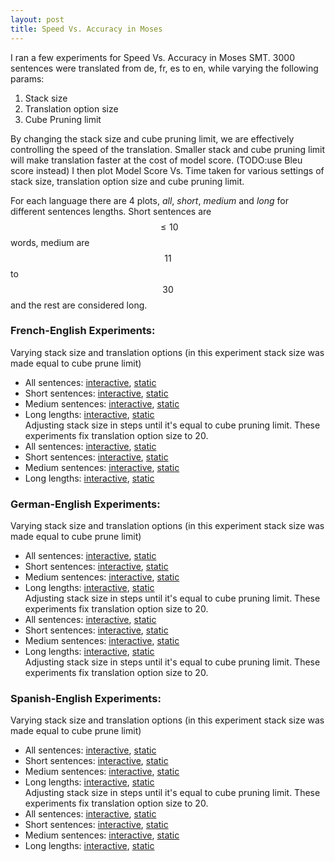 ```yaml
---
layout: post
title: Speed Vs. Accuracy in Moses
---
```

I ran a few experiments for Speed Vs. Accuracy in Moses SMT. 3000 sentences were translated from de, fr, es to en, while varying the following params:

1. Stack size   
2. Translation option size  
3. Cube Pruning limit  

By changing the stack size and cube pruning limit, we are effectively controlling the speed of the translation. Smaller stack and cube pruning limit will make translation faster at the cost of model score. (TODO:use Bleu score instead) I then plot Model Score Vs. Time taken for various settings of stack size, translation option size and cube pruning limit.

For each language there are 4 plots, _all_, _short_, _medium_ and _long_ for different sentences lengths. Short sentences are $$ \le 10$$ words, medium are $$11$$ to $$30$$ and the rest are considered long.


### French-English Experiments:  
Varying stack size and translation options (in this experiment stack size was made equal to cube prune limit)  
- All sentences: [interactive](https://cdn.rawgit.com/arendu/arendu.github.io/master/images/speed-vs-acc-plots/fr.all.time.vs.score.html), [static](https://raw.githubusercontent.com/arendu/arendu.github.io/master/images/speed-vs-acc-plots/fr.all.time.vs.score.png)  
- Short sentences: [interactive](https://cdn.rawgit.com/arendu/arendu.github.io/master/images/speed-vs-acc-plots/fr.short.time.vs.score.html), [static](https://raw.githubusercontent.com/arendu/arendu.github.io/master/images/speed-vs-acc-plots/fr.short.time.vs.score.png)  
- Medium sentences: [interactive](https://cdn.rawgit.com/arendu/arendu.github.io/master/images/speed-vs-acc-plots/fr.medium.time.vs.score.html), [static](https://raw.githubusercontent.com/arendu/arendu.github.io/master/images/speed-vs-acc-plots/fr.medium.time.vs.score.png)  
- Long lengths: [interactive](https://cdn.rawgit.com/arendu/arendu.github.io/master/images/speed-vs-acc-plots/fr.long.time.vs.score.html), [static](https://raw.githubusercontent.com/arendu/arendu.github.io/master/images/speed-vs-acc-plots/fr.long.time.vs.score.png)  
Adjusting stack size in steps until it's equal to cube pruning limit. These experiments fix translation option size to 20.  
- All sentences: [interactive](https://cdn.rawgit.com/arendu/arendu.github.io/master/images/speed-vs-acc-plots/fr.all.time.vs.score.vary.stack.html), [static](https://raw.githubusercontent.com/arendu/arendu.github.io/master/images/speed-vs-acc-plots/fr.all.time.vs.score.vary.stack.png)  
- Short sentences: [interactive](https://cdn.rawgit.com/arendu/arendu.github.io/master/images/speed-vs-acc-plots/fr.short.time.vs.score.vary.stack.html), [static](https://raw.githubusercontent.com/arendu/arendu.github.io/master/images/speed-vs-acc-plots/fr.short.time.vs.score.vary.stack.png)  
- Medium sentences: [interactive](https://cdn.rawgit.com/arendu/arendu.github.io/master/images/speed-vs-acc-plots/fr.medium.time.vs.score.vary.stack.html), [static](https://raw.githubusercontent.com/arendu/arendu.github.io/master/images/speed-vs-acc-plots/fr.medium.time.vs.score.vary.stack.png)  
- Long lengths: [interactive](https://cdn.rawgit.com/arendu/arendu.github.io/master/images/speed-vs-acc-plots/fr.long.time.vs.score.vary.stack.html), [static](https://raw.githubusercontent.com/arendu/arendu.github.io/master/images/speed-vs-acc-plots/fr.long.time.vs.score.vary.stack.png)  


### German-English Experiments:  
Varying stack size and translation options (in this experiment stack size was made equal to cube prune limit)  
- All sentences: [interactive](https://cdn.rawgit.com/arendu/arendu.github.io/master/images/speed-vs-acc-plots/de.all.time.vs.score.html), [static](https://raw.githubusercontent.com/arendu/arendu.github.io/master/images/speed-vs-acc-plots/de.all.time.vs.score.png)  
- Short sentences: [interactive](https://cdn.rawgit.com/arendu/arendu.github.io/master/images/speed-vs-acc-plots/de.short.time.vs.score.html), [static](https://raw.githubusercontent.com/arendu/arendu.github.io/master/images/speed-vs-acc-plots/de.short.time.vs.score.png)  
- Medium sentences: [interactive](https://cdn.rawgit.com/arendu/arendu.github.io/master/images/speed-vs-acc-plots/de.medium.time.vs.score.html), [static](https://raw.githubusercontent.com/arendu/arendu.github.io/master/images/speed-vs-acc-plots/de.medium.time.vs.score.png)  
- Long lengths: [interactive](https://cdn.rawgit.com/arendu/arendu.github.io/master/images/speed-vs-acc-plots/de.long.time.vs.score.html), [static](https://raw.githubusercontent.com/arendu/arendu.github.io/master/images/speed-vs-acc-plots/de.long.time.vs.score.png)  
Adjusting stack size in steps until it's equal to cube pruning limit. These experiments fix translation option size to 20.  
- All sentences: [interactive](https://cdn.rawgit.com/arendu/arendu.github.io/master/images/speed-vs-acc-plots/de.all.time.vs.score.vary.stack.html), [static](https://raw.githubusercontent.com/arendu/arendu.github.io/master/images/speed-vs-acc-plots/de.all.time.vs.score.vary.stack.png)  
- Short sentences: [interactive](https://cdn.rawgit.com/arendu/arendu.github.io/master/images/speed-vs-acc-plots/de.short.time.vs.score.vary.stack.html), [static](https://raw.githubusercontent.com/arendu/arendu.github.io/master/images/speed-vs-acc-plots/de.short.time.vs.score.vary.stack.png)  
- Medium sentences: [interactive](https://cdn.rawgit.com/arendu/arendu.github.io/master/images/speed-vs-acc-plots/de.medium.time.vs.score.vary.stack.html), [static](https://raw.githubusercontent.com/arendu/arendu.github.io/master/images/speed-vs-acc-plots/de.medium.time.vs.score.vary.stack.png)  
- Long lengths: [interactive](https://cdn.rawgit.com/arendu/arendu.github.io/master/images/speed-vs-acc-plots/de.long.time.vs.score.vary.stack.html), [static](https://raw.githubusercontent.com/arendu/arendu.github.io/master/images/speed-vs-acc-plots/de.long.time.vs.score.vary.stack.png)  
Adjusting stack size in steps until it's equal to cube pruning limit. These experiments fix translation option size to 20.  

### Spanish-English Experiments:  
Varying stack size and translation options (in this experiment stack size was made equal to cube prune limit)  
- All sentences: [interactive](https://cdn.rawgit.com/arendu/arendu.github.io/master/images/speed-vs-acc-plots/es.all.time.vs.score.html), [static](https://raw.githubusercontent.com/arendu/arendu.github.io/master/images/speed-vs-acc-plots/es.all.time.vs.score.png)  
- Short sentences: [interactive](https://cdn.rawgit.com/arendu/arendu.github.io/master/images/speed-vs-acc-plots/es.short.time.vs.score.html), [static](https://raw.githubusercontent.com/arendu/arendu.github.io/master/images/speed-vs-acc-plots/es.short.time.vs.score.png)  
- Medium sentences: [interactive](https://cdn.rawgit.com/arendu/arendu.github.io/master/images/speed-vs-acc-plots/es.medium.time.vs.score.html), [static](https://raw.githubusercontent.com/arendu/arendu.github.io/master/images/speed-vs-acc-plots/es.medium.time.vs.score.png)  
- Long lengths: [interactive](https://cdn.rawgit.com/arendu/arendu.github.io/master/images/speed-vs-acc-plots/es.long.time.vs.score.html), [static](https://raw.githubusercontent.com/arendu/arendu.github.io/master/images/speed-vs-acc-plots/es.long.time.vs.score.png)  
Adjusting stack size in steps until it's equal to cube pruning limit. These experiments fix translation option size to 20.  
- All sentences: [interactive](https://cdn.rawgit.com/arendu/arendu.github.io/master/images/speed-vs-acc-plots/es.all.time.vs.score.vary.stack.html), [static](https://raw.githubusercontent.com/arendu/arendu.github.io/master/images/speed-vs-acc-plots/es.all.time.vs.score.vary.stack.png)  
- Short sentences: [interactive](https://cdn.rawgit.com/arendu/arendu.github.io/master/images/speed-vs-acc-plots/es.short.time.vs.score.vary.stack.html), [static](https://raw.githubusercontent.com/arendu/arendu.github.io/master/images/speed-vs-acc-plots/es.short.time.vs.score.vary.stack.png)  
- Medium sentences: [interactive](https://cdn.rawgit.com/arendu/arendu.github.io/master/images/speed-vs-acc-plots/es.medium.time.vs.score.vary.stack.html), [static](https://raw.githubusercontent.com/arendu/arendu.github.io/master/images/speed-vs-acc-plots/es.medium.time.vs.score.vary.stack.png)  
- Long lengths: [interactive](https://cdn.rawgit.com/arendu/arendu.github.io/master/images/speed-vs-acc-plots/es.long.time.vs.score.vary.stack.html), [static](https://raw.githubusercontent.com/arendu/arendu.github.io/master/images/speed-vs-acc-plots/es.long.time.vs.score.vary.stack.png)  
